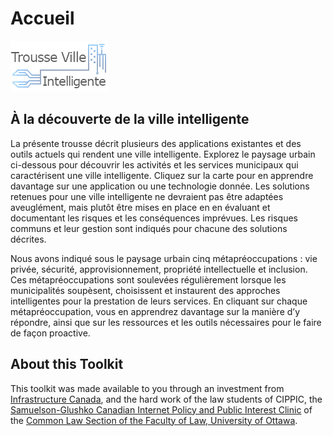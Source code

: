 # Accueil

![](.gitbook/assets/smart-city-title_fr.png)

## À la découverte de la ville intelligente

La présente trousse décrit plusieurs des applications existantes et des outils actuels qui rendent une ville intelligente. Explorez le paysage urbain ci-dessous pour découvrir les activités et les services municipaux qui caractérisent une ville intelligente. Cliquez sur la carte pour en apprendre davantage sur une application ou une technologie donnée. Les solutions retenues pour une ville intelligente ne devraient pas être adaptées aveuglément, mais plutôt être mises en place en en évaluant et documentant les risques et les conséquences imprévues. Les risques communs et leur gestion sont indiqués pour chacune des solutions décrites.

Nous avons indiqué sous le paysage urbain cinq métapréoccupations : vie privée, sécurité, approvisionnement, propriété intellectuelle et inclusion. Ces métapréoccupations sont soulevées régulièrement lorsque les municipalités soupèsent, choisissent et instaurent des approches intelligentes pour la prestation de leurs services. En cliquant sur chaque métapréoccupation, vous en apprendrez davantage sur la manière d’y répondre, ainsi que sur les ressources et les outils nécessaires pour le faire de façon proactive.

## About this Toolkit

This toolkit was made available to you through an investment from [Infrastructure Canada](https://www.infrastructure.gc.ca/cities-villes/index-eng.html), and the hard work of the law students of CIPPIC, the [Samuelson-Glushko Canadian Internet Policy and Public Interest Clinic](https://cippic.ca/) of the [Common Law Section of the Faculty of Law, University of Ottawa](https://commonlaw.uottawa.ca/en).

